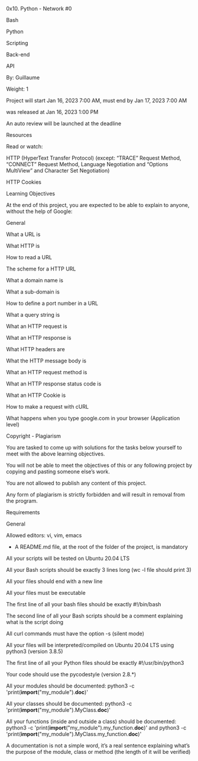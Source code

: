 0x10. Python - Network #0

Bash

Python

Scripting

Back-end

API

 By: Guillaume

 Weight: 1

 Project will start Jan 16, 2023 7:00 AM, must end by Jan 17, 2023 7:00 AM

 was released at Jan 16, 2023 1:00 PM

 An auto review will be launched at the deadline

Resources

Read or watch:



HTTP (HyperText Transfer Protocol) (except: “TRACE” Request Method, “CONNECT” Request Method, Language Negotiation and “Options MultiView” and Character Set Negotiation)

HTTP Cookies

Learning Objectives

At the end of this project, you are expected to be able to explain to anyone, without the help of Google:



General

What a URL is

What HTTP is

How to read a URL

The scheme for a HTTP URL

What a domain name is

What a sub-domain is

How to define a port number in a URL

What a query string is

What an HTTP request is

What an HTTP response is

What HTTP headers are

What the HTTP message body is

What an HTTP request method is

What an HTTP response status code is

What an HTTP Cookie is

How to make a request with cURL

What happens when you type google.com in your browser (Application level)

Copyright - Plagiarism

You are tasked to come up with solutions for the tasks below yourself to meet with the above learning objectives.

You will not be able to meet the objectives of this or any following project by copying and pasting someone else’s work.

You are not allowed to publish any content of this project.

Any form of plagiarism is strictly forbidden and will result in removal from the program.

Requirements

General

Allowed editors: vi, vim, emacs

- A README.md file, at the root of the folder of the project, is mandatory

All your scripts will be tested on Ubuntu 20.04 LTS

All your Bash scripts should be exactly 3 lines long (wc -l file should print 3)

All your files should end with a new line

All your files must be executable

The first line of all your bash files should be exactly #!/bin/bash

The second line of all your Bash scripts should be a comment explaining what is the script doing

All curl commands must have the option -s (silent mode)

All your files will be interpreted/compiled on Ubuntu 20.04 LTS using python3 (version 3.8.5)

The first line of all your Python files should be exactly #!/usr/bin/python3

Your code should use the pycodestyle (version 2.8.*)

All your modules should be documented: python3 -c 'print(__import__("my_module").__doc__)'

All your classes should be documented: python3 -c 'print(__import__("my_module").MyClass.__doc__)'

All your functions (inside and outside a class) should be documented: python3 -c 'print(__import__("my_module").my_function.__doc__)' and python3 -c 'print(__import__("my_module").MyClass.my_function.__doc__)'

A documentation is not a simple word, it’s a real sentence explaining what’s the purpose of the module, class or method (the length of it will be verified)
